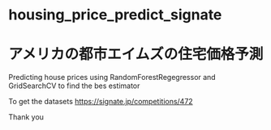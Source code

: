 # housing_price_predict_signate
# アメリカの都市エイムズの住宅価格予測

Predicting house prices using RandomForestRegegressor
and GridSearchCV to find the bes estimator

To get the datasets https://signate.jp/competitions/472

Thank you
